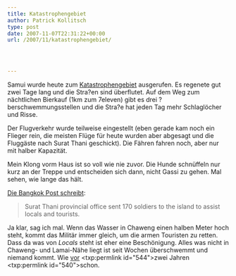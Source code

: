 ```yaml
---
title: Katastrophengebiet
author: Patrick Kollitsch
type: post
date: 2007-11-07T22:31:22+00:00
url: /2007/11/katastrophengebiet/




---
```

Samui wurde heute zum [Katastrophengebiet][1] ausgerufen. Es regenete gut zwei Tage lang und die Stra?en sind überflutet. Auf dem Weg zum nächtlichen Bierkauf (1km zum 7eleven) gibt es drei ?berschwemmungsstellen und die Stra?e hat jeden Tag mehr Schlaglöcher und Risse.

Der Flugverkehr wurde teilweise eingestellt (eben gerade kam noch ein Flieger rein, die meisten Flüge für heute wurden aber abgesagt und die Fluggäste nach Surat Thani geschickt). Die Fähren fahren noch, aber nur mit halber Kapazität.

Mein Klong vorm Haus ist so voll wie nie zuvor. Die Hunde schnüffeln nur kurz an der Treppe und entscheiden sich dann, nicht Gassi zu gehen. Mal sehen, wie lange das hält.

[Die Bangkok Post schreibt][1]:

> Surat Thani provincial office sent 170 soldiers to the island to assist locals and tourists.

Ja klar, sag ich mal. Wenn das Wasser in Chaweng einen halben Meter hoch steht, kommt das Militär immer gleich, um die armen Touristen zu retten. Dass da was von _Locals_ steht ist eher eine Beschönigung. Alles was nicht in Chaweng- und Lamai-Nähe liegt ist seit Wochen überschwemmt und niemand kommt. Wie</a> <a href="547">vor</a> <txp:permlink id="544">zwei Jahren</a> <txp:permlink id="540">schon.

 [1]: http://www.bangkokpost.com/topstories/topstories.php?id=123406
